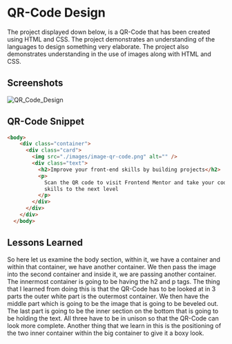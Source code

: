 
# QR-Code Design

The project displayed down below, is a QR-Code that has been created using HTML and CSS. The project demonstrates an understanding of the languages to design something very elaborate. The project also demonstrates understanding in the use of images along with HTML and CSS.
## Screenshots

![QR_Code_Design](https://github.com/zaidaslam99/QR_Code_Design/blob/main/design/desktop-preview.jpg?raw=true)

## QR-Code Snippet

```html
<body>
    <div class="container">
      <div class="card">
        <img src="./images/image-qr-code.png" alt="" />
        <div class="text">
          <h2>Improve your front-end skills by building projects</h2>
          <p>
            Scan the QR code to visit Frontend Mentor and take your coding
            skills to the next level
          </p>
        </div>
      </div>
    </div>
  </body>
```

## Lessons Learned

So here let us examine the body section, within it, we have a container and within that container, we have another container. We then pass the image into the second container and inside it, we are passing another container. The innermost container is going to be having the h2 and p tags. The thing that I learned from doing this is that the QR-Code has to be looked at in 3 parts the outer white part is the outermost container. We then have the middle part which is going to be the image that is going to be beveled out. The last part is going to be the inner section on the bottom that is going to be holding the text. All three have to be in unison so that the QR-Code can look more complete. Another thing that we learn in this is the positioning of the two inner container within the big container to give it a boxy look.

